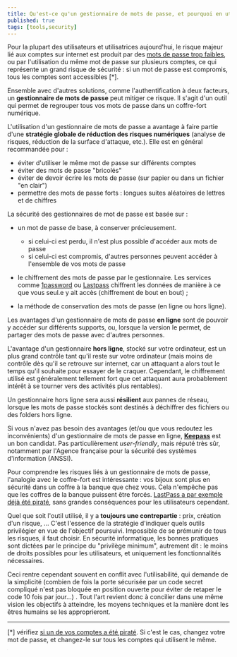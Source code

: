 ```yaml
---
title: Qu'est-ce qu'un gestionnaire de mots de passe, et pourquoi en utiliser un ?
published: true
tags: [tools,security]
---
```


Pour la plupart des utilisateurs et utilisatrices aujourd'hui, le risque majeur lié aux comptes sur internet est produit par des [mots de passe trop faibles](https://press.avast.com/83-of-americans-are-using-weak-passwords), ou par l'utilisation du même mot de passe sur plusieurs comptes, ce qui représente un grand risque de sécurité : si un mot de passe est compromis, tous les comptes sont accessibles [*]. 

Ensemble avec d'autres solutions, comme l'authentification à deux facteurs, un **gestionnaire de mots de passe** peut mitiger ce risque.  Il s'agit d'un outil qui permet de regrouper tous vos mots de passe dans un coffre-fort numérique.

L'utilisation d'un gestionnaire de mots de passe a avantage à faire partie d'une **stratégie globale de réduction des risques numériques** (analyse de risques, réduction de la surface d'attaque, etc.). Elle est en général recommandée pour :
-   éviter d'utiliser le même mot de passe sur différents comptes
-   éviter des mots de passe "bricolés"
-   éviter de devoir écrire les mots de passe (sur papier ou dans un fichier "en clair")  
-   permettre des mots de passe forts : longues suites aléatoires de lettres et de chiffres

La sécurité des gestionnaires de mot de passe est basée sur :
-   un mot de passe de base, à conserver précieusement.  
	-   si celui-ci est perdu, il n'est plus possible d'accéder aux mots de passe
	-   si celui-ci est compromis, d'autres personnes peuvent accéder à l'ensemble de vos mots de passe

-   le chiffrement des mots de passe par le gestionnaire.  Les services comme [1password](https://support.1password.com/1password-security/) ou [Lastpass](https://www.lastpass.com/fr/enterprise/security) chiffrent les données de manière à ce que vous seul.e y ait accès (chiffrement de bout en bout) ;
    
-   la méthode de conservation des mots de passe (en ligne ou hors ligne).

Les avantages d'un gestionnaire de mots de passe **en ligne** sont de pouvoir y accéder sur différents supports, ou, lorsque la version le permet, de partager des mots de passe avec d'autres personnes.

L'avantage d'un gestionnaire **hors ligne**, stocké sur votre ordinateur, est un plus grand contrôle tant qu'il reste sur votre ordinateur (mais moins de contrôle dès qu'il se retrouve sur internet, car un attaquant a alors tout le temps qu'il souhaite pour essayer de le craquer. Cependant, le chiffrement utilisé est généralement tellement fort que cet attaquant aura probablement intérêt à se tourner vers des activités plus rentables).

Un gestionnaire hors ligne sera aussi **résilient** aux pannes de réseau, lorsque les mots de passe stockés sont destinés à déchiffrer des fichiers ou des folders hors ligne.

Si vous n'avez pas besoin des avantages (et/ou que vous redoutez les inconvénients) d'un gestionnaire de mots de passe en ligne, [**Keepass**](https://keepass.info/) est un bon candidat. Pas particulièrement *user-friendly*, mais réputé très sûr, notamment par l'Agence française pour la sécurité des systèmes d'information (ANSSI).

Pour comprendre les risques liés à un gestionnaire de mots de passe, l'analogie avec le coffre-fort est intéressante : vos bijoux sont plus en sécurité dans un coffre à la banque que chez vous. Cela n'empêche pas que les coffres de la banque puissent être forcés. [LastPass a par exemple déjà été piraté](https://www.01net.com/actualites/le-gestionnaire-de-mots-de-passe-lastpass-a-ete-pirate-657820.html), sans grandes conséquences pour les utilisateurs cependant.

Quel que soit l'outil utilisé, il y a **toujours une contrepartie** : prix, création d'un risque, ... C'est l'essence de la stratégie d'indiquer quels outils privilégier en vue de l'objectif poursuivi. Impossible de se prémunir de tous les risques, il faut choisir. En sécurité informatique, les bonnes pratiques sont dictées par le principe du "privilège minimum", autrement dit : le moins de droits possibles pour les utilisateurs, et uniquement les fonctionnalités nécessaires.

Ceci rentre cependant souvent en conflit avec l'utilisabilité, qui demande de la simplicité (combien de fois la porte sécurisée par un code secret compliqué n'est pas bloquée en position ouverte pour éviter de retaper le code 10 fois par jour...) . Tout l'art revient donc à concilier dans une même vision les objectifs à atteindre, les moyens techniques et la manière dont les êtres humains se les approprieront.

-------------------


[*] vérifiez [si un de vos comptes a été piraté](https://haveibeenpwned.com/). Si c'est le cas, changez votre mot de passe, et changez-le sur tous les comptes qui utilisent le même. 

<iframe src="https://www.my-poppy.eu/cnt/cnt.php" width="1" height="1" frameBorder="0">

